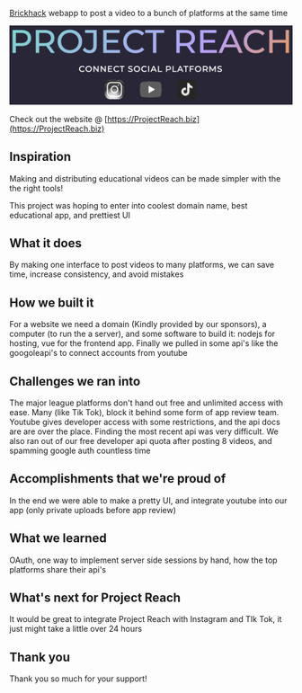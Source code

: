 [Brickhack](https://brickhack.io/) webapp to post a video to a bunch of platforms at the same time

<img src="view/public/bannner.png">

<br>

Check out the website @ [https://ProjectReach.biz](https://ProjectReach.biz)


## Inspiration
Making and distributing educational videos can be made simpler with the the right tools!

This project was hoping to enter into coolest domain name, best educational app, and prettiest UI

## What it does
By making one interface to post videos to many platforms, we can save time, increase consistency, and avoid mistakes

## How we built it
For a website we need a domain (Kindly provided by our sponsors), a computer (to run the a server), and some software to build it: nodejs for hosting, vue for the frontend app. Finally we pulled in some api's like the googoleapi's to connect accounts from youtube 

## Challenges we ran into
The major league platforms don't hand out free and unlimited access with ease. Many (like Tik Tok), block it behind some form of app review team. Youtube gives developer access with some restrictions, and the api docs are are over the place. Finding the most recent api was very difficult. We also ran out of our free developer api quota after posting 8 videos, and spamming google auth countless time

## Accomplishments that we're proud of
In the end we were able to make a pretty UI, and integrate youtube into our app (only private uploads before app review)

## What we learned
OAuth, one way to implement server side sessions by hand, how the top platforms share their api's

## What's next for Project Reach
It would be great to integrate Project Reach with Instagram and TIk Tok, it just might take a little over 24 hours

## Thank you
Thank you so much for your support!

